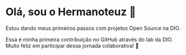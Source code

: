 # Olá, sou o Hermanoteuz 👋

Estou dando meus primeiros passos com projetos Open Source na DIO.

Essa é minha primeira contribuição no GitHub através do lab da DIO.  
Muito feliz em participar dessa jornada colaborativa! 🚀
